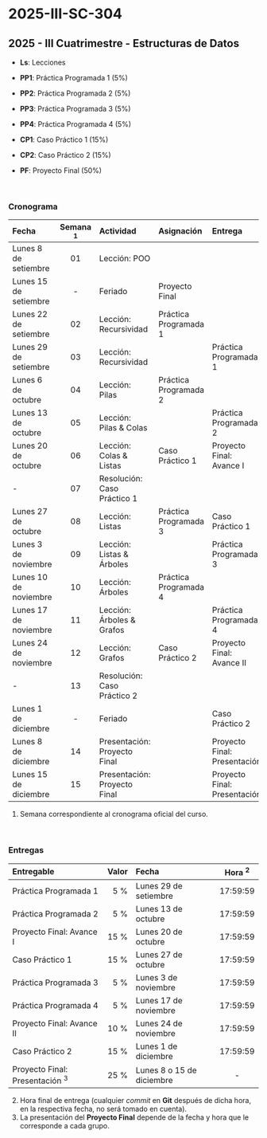 # 2025-III-SC-304

## 2025 - III Cuatrimestre - Estructuras de Datos

- **Ls**: Lecciones

- **PP1**: Práctica Programada 1 (5%)

- **PP2**: Práctica Programada 2 (5%)

- **PP3**: Práctica Programada 3 (5%)

- **PP4**: Práctica Programada 4 (5%)

- **CP1**: Caso Práctico 1 (15%)

- **CP2**: Caso Práctico 2 (15%)

- **PF**: Proyecto Final (50%)

<br />

### Cronograma

| Fecha                 | Semana <sup>1</sup> | Actividad                    | Asignación            | Entrega                      |
| :-------------------- | :-----------------: | :--------------------------- | :-------------------- | :--------------------------- |
| Lunes 8 de setiembre  |         01          | Lección: POO                 |                       |                              |
| Lunes 15 de setiembre |          -          | Feriado                      | Proyecto Final        |                              |
| Lunes 22 de setiembre |         02          | Lección: Recursividad        | Práctica Programada 1 |                              |
| Lunes 29 de setiembre |         03          | Lección: Recursividad        |                       | Práctica Programada 1        |
| Lunes 6 de octubre    |         04          | Lección: Pilas               | Práctica Programada 2 |                              |
| Lunes 13 de octubre   |         05          | Lección: Pilas & Colas       |                       | Práctica Programada 2        |
| Lunes 20 de octubre   |         06          | Lección: Colas & Listas      | Caso Práctico 1       | Proyecto Final: Avance I     |
| -                     |         07          | Resolución: Caso Práctico 1  |                       |                              |
| Lunes 27 de octubre   |         08          | Lección: Listas              | Práctica Programada 3 | Caso Práctico 1              |
| Lunes 3 de noviembre  |         09          | Lección: Listas & Árboles    |                       | Práctica Programada 3        |
| Lunes 10 de noviembre |         10          | Lección: Árboles             | Práctica Programada 4 |                              |
| Lunes 17 de noviembre |         11          | Lección: Árboles & Grafos    |                       | Práctica Programada 4        |
| Lunes 24 de noviembre |         12          | Lección: Grafos              | Caso Práctico 2       | Proyecto Final: Avance II    |
| -                     |         13          | Resolución: Caso Práctico 2  |                       |                              |
| Lunes 1 de diciembre  |          -          | Feriado                      |                       | Caso Práctico 2              |
| Lunes 8 de diciembre  |         14          | Presentación: Proyecto Final |                       | Proyecto Final: Presentación |
| Lunes 15 de diciembre |         15          | Presentación: Proyecto Final |                       | Proyecto Final: Presentación |

1. Semana correspondiente al cronograma oficial del curso.

<br />

### Entregas

| Entregable                                | Valor | Fecha                     | Hora <sup>2</sup> |
| :---------------------------------------- | ----: | :------------------------ | :---------------: |
| Práctica Programada 1                     |   5 % | Lunes 29 de setiembre     |     17:59:59      |
| Práctica Programada 2                     |   5 % | Lunes 13 de octubre       |     17:59:59      |
| Proyecto Final: Avance I                  |  15 % | Lunes 20 de octubre       |     17:59:59      |
| Caso Práctico 1                           |  15 % | Lunes 27 de octubre       |     17:59:59      |
| Práctica Programada 3                     |   5 % | Lunes 3 de noviembre      |     17:59:59      |
| Práctica Programada 4                     |   5 % | Lunes 17 de noviembre     |     17:59:59      |
| Proyecto Final: Avance II                 |  10 % | Lunes 24 de noviembre     |     17:59:59      |
| Caso Práctico 2                           |  15 % | Lunes 1 de diciembre      |     17:59:59      |
| Proyecto Final: Presentación <sup>3</sup> |  25 % | Lunes 8 o 15 de diciembre |         -         |

2. Hora final de entrega (cualquier _commit_ en **Git** después de dicha hora, en la respectiva fecha, no será tomado en cuenta).
3. La presentación del **Proyecto Final** depende de la fecha y hora que le corresponde a cada grupo.

